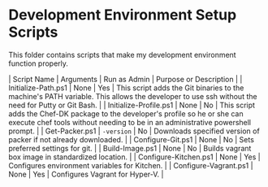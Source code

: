 # Development Environment Setup Scripts

This folder contains scripts that make my development environment function properly.

| Script Name | Arguments | Run as Admin | Purpose or Description |
| Initialize-Path.ps1 | None | Yes | This script adds the Git binaries to the machine's PATH variable.  This allows the developer to use ssh without the need for Putty or Git Bash. |
| Initialize-Profile.ps1 | None | No | This script adds the Chef-DK package to the developer's profile so he or she can execute chef tools without needing to be in an administrative powershell prompt. |
| Get-Packer.ps1 | `-version` | No | Downloads specified version of packer if not already downloaded. |
| Configure-Git.ps1 | None | No | Sets preferred settings for git. |
| Build-Image.ps1 | None | No | Builds vagrant box image in standardized location. |
| Configure-Kitchen.ps1 | None | Yes | Configures environment variables for Kitchen. |
| Configure-Vagrant.ps1 | None | Yes | Configures Vagrant for Hyper-V. |